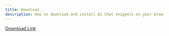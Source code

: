 ```yaml
---
title: Download
description: How to download and install AI Chat Snippets on your browser
---
```


[Download Link](https://github.com/oggnimodd/ai-prompt-snippets/releases/tag/1.0.0)
